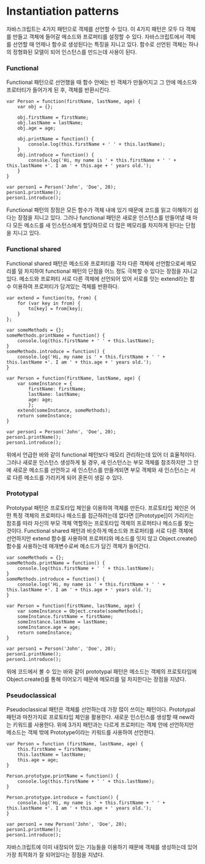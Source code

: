 # Instantiation patterns

자바스크립트는 4가지 패턴으로 객체를 선언할 수 있다. 이 4가지 패턴은 모두 다 객체를 만들고 객체에 들어갈 메소드와 프로퍼티를 설정할 수 있다. 자바스크립트에서 객체를 선언할 때 언제나 함수로 생성된다는 특징을 지니고 있다. 함수로 선언된 객체는 하나의 정형화된 모델이 되어 인스턴스를 만드는데 사용이 된다.

### Functional

Functional 패턴으로 선언했을 때 함수 안에는 빈 객체가 만들어지고 그 안에 메소드와 프로터티가 들어가게 된 후, 객체를 반환시킨다.

    var Person = function(firstName, lastName, age) {
    	var obj = {};
    
    	obj.firstName = firstName;
    	obj.lastName = lastName;
    	obj.age = age;
    
    	obj.printName = function() {
    		console.log(this.firstName + ' ' + this.lastName);
    	}
    	obj.introduce = function() {
    		console.log('Hi, my name is ' + this.firstName + ' ' + this.lastName +'. I am ' + this.age + ' years old.');
    	}
    }
    
    var person1 = Person('John', 'Doe', 20);
    person1.printName();
    person1.introduce();

Functional 패턴의 장점은 모든 함수가 객체 내에 있기 때문에 코드를 읽고 이해하기 쉽다는 장점을 지니고 있다. 그러나 functional 패턴은 새로운 인스턴스를 만들어낼 때 마다 모든 메소드를 새 인스턴스에게 할당하므로 더 많은 메모리를 차지하게 된다는 단점을 지니고 있다.

### Functional shared

Functional shared 패턴은 메소드와 프로퍼티를 각자 다른 객체에 선언함으로써 메모리를 덜 차지하여 functional 패턴의 단점을 어느 정도 극복할 수 있다는 장점을 지니고 있다. 메소드와 프로퍼티 서로 다른 객체에 선언되어 있어 서로를 잇는 extend라는 함수 이용하여 프로퍼티가 담겨있는 객체를 반환하다.

    var extend = function(to, from) {
    	for (var key in from) {
    		to[key] = from[key];
    	}
    };
    
    var someMethods = {};
    someMethods.printName = function() {
    	console.log(this.firstName + ' ' + this.lastName);
    }
    someMethods.introduce = function() {
    	console.log('Hi, my name is ' + this.firstName + ' ' + this.lastName +'. I am ' + this.age + ' years old.');
    }
    
    var Person = function(firstName, lastName, age) {
    	var someInstance = {
    		firstName: firstName;
    		lastName: lastName;
    		age: age;
    		};
    	extend(someInstance, someMethods);
    	return someInstance;
    }
    
    var person1 = Person('John', 'Doe', 20);
    person1.printName();
    person1.introduce();

위에서 언급한 바와 같이 functional 패턴보다 메모리 관리하는데 있어 더 효율적이다. 그러나 새로운 인스턴스 생성하게 될 경우, 새 인스턴스는 부모 객체를 참조하지만 그 안에 새로운 메소드를 선언하고 새 인스턴스를 만들게되면 부모 객체와 새 인스턴스는 서로 다른 메소드를 가리키게 되어 혼돈이 생길 수 있다.

### Prototypal

Prototypal 패턴은 프로토타입 체인을 이용하여 객체를 만든다. 프로토타입 체인은 어떤 특정 객체의 프로퍼티나 메소드를 접근하려는데 없다면 [[Prototype]]이 가리키는 참조를 따라 자신의 부모 객체 역할하는 프로토타입 객체의 프로퍼티나 메소드를 찾는 것이다. Functional shared 패턴과 비슷하게 메소드와 프로퍼티를 서로 다른 객체에 선언하지만 extend 함수를 사용하여 프로퍼티와 메소드를 잇지 않고 Object.create() 함수를 사용하는데 매개변수로써 메소드가 담긴 객체가 들어간다.

    var someMethods = {};
    someMethods.printName = function() {
    	console.log(this.firstName + ' ' + this.lastName);
    }
    someMethods.introduce = function() {
    	console.log('Hi, my name is ' + this.firstName + ' ' + this.lastName +'. I am ' + this.age + ' years old.');
    }
    
    var Person = function(firstName, lastName, age) {
    	var someInstance = Object.create(someMethods);
    	someInstance.firstName = firstName;
    	someInstance.lastName = lastName;
    	someInstance.age = age;
    	return someInstance;
    }
    
    var person1 = Person('John', 'Doe', 20);
    person1.printName();
    person1.introduce();

위에 코드에서 볼 수 있는 바와 같이 prototypal 패턴은 메소드는 객체의 프로토타입에 Object.create()를 통해 이어오기 때문에 메모리를 덜 차지한다는 장점을 지녔다.

### Pseudoclassical

Pseudoclassical 패턴은 객체를 선언하는데 가장 많이 쓰이는 패턴이다. Prototypal 패턴과 마찬가지로 프로토타입 체인을 활용한다. 새로운 인스턴스를 생성할 때 new라는 키워드를 사용한다. 위에 3가지 패턴과는 다르게 프로퍼티는 객체 안에 선언하지만 메소드는 객체 밖에 Prototype이라는 키워드를 사용하여 선언한다.

    var Person = function (firstName, lastName, age) {
    	this.firstName = firstName;
    	this.lastName = lastName;
    	this.age = age;
    }
    
    Person.prototype.printName = function() {
    	console.log(this.firstName + ' ' + this.lastName);
    }
    
    Person.prototype.introduce = function() {
    	console.log('Hi, my name is ' + this.firstName + ' ' + this.lastName +'. I am ' + this.age + ' years old.');
    }
    
    var person1 = new Person('John', 'Doe', 20);
    person1.printName();
    person1.introduce();

자바스크립트에 이미 내장되어 있는 기능들을 이용하기 때문에 객체를 생성하는데 있어 가장 최적화가 잘 되어있다는 장점을 지녔다.